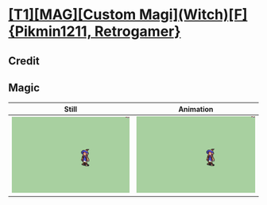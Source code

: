 # [\[T1\]\[MAG\]\[Custom Magi\]\(Witch\)\[F\]{Pikmin1211, Retrogamer}](../)

## Credit


	
## Magic

| Still | Animation |
| :---: | :-------: |
| ![Magic still](./Magic_000.png) | ![Magic animation](./Magic.gif) |
